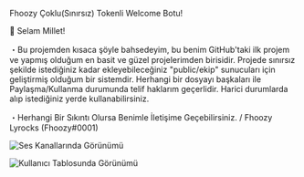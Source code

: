 Fhoozy Çoklu(Sınırsız) Tokenli Welcome Botu! 

👋 Selam Millet!

・Bu projemden kısaca şöyle bahsedeyim, bu benim GitHub'taki ilk projem ve yapmış olduğum en basit ve güzel projelerimden birisidir.
Projede sınırsız şekilde istediğiniz kadar ekleyebileceğiniz "public/ekip" sunucuları için geliştirmiş olduğum bir sistemdir. 
Herhangi bir dosyayı başkaları ile Paylaşma/Kullanma durumunda telif haklarım geçerlidir. Harici durumlarda alıp istediğiniz yerde kullanabilirsiniz.


・Herhangi Bir Sıkıntı Olursa Benimle İletişime Geçebilirsiniz. / Fhoozy Lyrocks (Fhoozy#0001)

 
![Ses Kanallarında Görünümü](https://user-images.githubusercontent.com/75787893/142149510-c5301325-9cbf-49cc-a45c-6b08f72fa722.png)

![Kullanıcı Tablosunda Görünümü](https://user-images.githubusercontent.com/75787893/142149534-3a7cef01-118e-44f3-ae51-0d34249669fa.png)
